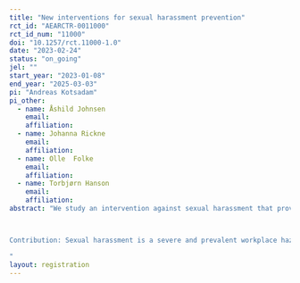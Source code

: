 ```yaml
---
title: "New interventions for sexual harassment prevention"
rct_id: "AEARCTR-0011000"
rct_id_num: "11000"
doi: "10.1257/rct.11000-1.0"
date: "2023-02-24"
status: "on_going"
jel: ""
start_year: "2023-01-08"
end_year: "2025-03-03"
pi: "Andreas Kotsadam"
pi_other:
  - name: Åshild Johnsen
    email: 
    affiliation: 
  - name: Johanna Rickne
    email: 
    affiliation: 
  - name: Olle  Folke
    email: 
    affiliation: 
  - name: Torbjørn Hanson
    email: 
    affiliation: 
abstract: "We study an intervention against sexual harassment that provides information on attitudes and job performance. We randomize the intervention across small rooms with military recruits in the boot camp of the Norwegian military. Outcome variables include sexual harassment prevalence and attitudes toward voicing disagreement with harassment when it occurs. An extended analysis studies attrition from the training to understand if our interventions can prevent occupational exit among women.

Contribution: Sexual harassment is a severe and prevalent workplace hazard. It is discrimination by law and a form of violence against women. Previous evaluations of the most common prevention policies have shown a lack of efficiency or even counterproductive results. We suggest a new prevention method and test its efficiency with randomized control trials. This produces new actionable knowledge for sexual harassment prevention. 
"
layout: registration
---
```


